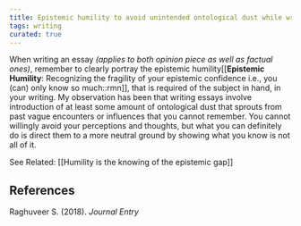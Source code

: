 ```yaml
---
title: Epistemic humility to avoid unintended ontological dust while writing
tags: writing
curated: true
---
```


When writing an essay _(applies to both opinion piece as well as factual ones)_, remember to clearly portray the epistemic humility[[**Epistemic Humility**: Recognizing the fragility of your epistemic confidence i.e., you (can) only know so much::rmn]], that is required of the subject in hand, in your writing. My observation has been that writing essays involve introduction of at least some amount of ontological dust that sprouts from past vague encounters or influences that you cannot remember. You cannot willingly avoid your perceptions and thoughts, but what you can definitely do is direct them to a more neutral ground by showing what you know is not all of it.

See Related: [[Humility is the knowing of the epistemic gap]]

## References

Raghuveer S. (2018). _Journal Entry_
